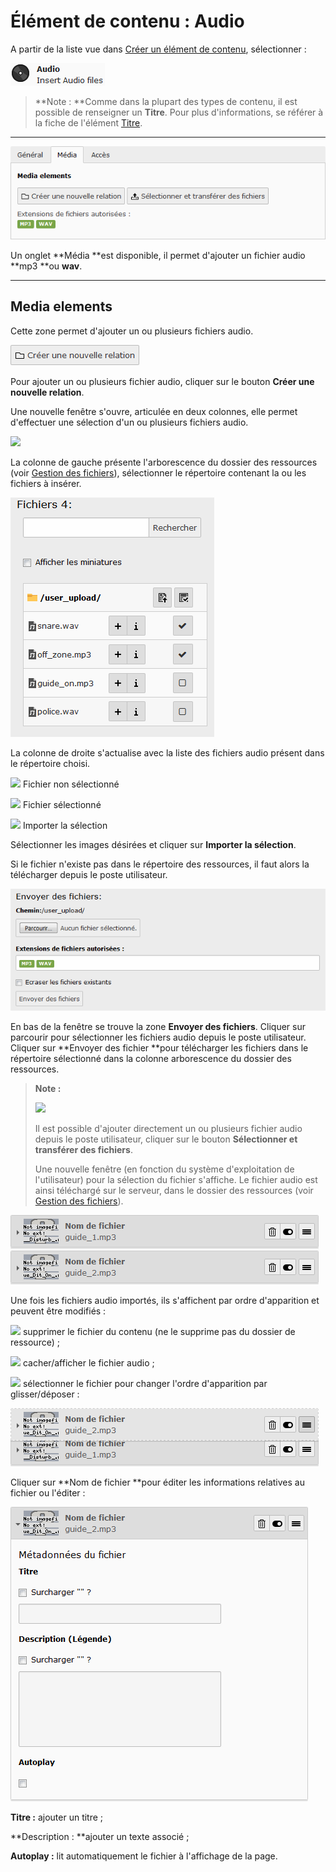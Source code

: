 # Élément de contenu : Audio

A partir de la liste vue dans [Créer un élément de contenu](/types-de-contenu/creer-un-element-de-contenu.md), sélectionner :

![](/assets/add_content_audio.png)

> **Note : **Comme dans la plupart des types de contenu, il est possible de renseigner un **Titre**. Pour plus d'informations, se référer à la fiche de l'élément [Titre](/types-de-contenu/types-de-contenu/titre.md).

---

![](/assets/add_content_audio_ong.png)

Un onglet **Média **est disponible, il permet d'ajouter un fichier audio **mp3 **ou **wav**.

---

## Media elements

Cette zone permet d'ajouter un ou plusieurs fichiers audio.

![](/assets/add_content_rel_btn.png)

Pour ajouter un ou plusieurs fichier audio, cliquer sur le bouton **Créer une nouvelle relation**.

Une nouvelle fenêtre s'ouvre, articulée en deux colonnes, elle permet d'effectuer une sélection d'un ou plusieurs fichiers audio.

![](blob:https://www.gitbook.com/d7497ba1-4113-4e6a-bd51-27e196d5db65)

La colonne de gauche présente l'arborescence du dossier des ressources \(voir [Gestion des fichiers](https://www.gitbook.com/book/agrosup-dijon-eduter/guide-utilisation-typo3/edit#)\), sélectionner le répertoire contenant la ou les fichiers à insérer.

![](/assets/add_content_audio_select.png)

La colonne de droite s'actualise avec la liste des fichiers audio présent dans le répertoire choisi.

![](blob:https://www.gitbook.com/ab4f4ef9-db7e-42d2-8dbd-6e65b85c4aca) Fichier non sélectionné

![](blob:https://www.gitbook.com/da8b80dc-d202-4c97-9be2-679d5b0bac72) Fichier sélectionné

![](blob:https://www.gitbook.com/2f43b7b8-4e13-4453-aa6d-5ca51ff53948) Importer la sélection

Sélectionner les images désirées et cliquer sur **Importer la sélection**.

Si le fichier n'existe pas dans le répertoire des ressources, il faut alors la télécharger depuis le poste utilisateur.

![](/assets/add_content_audio_up.png)

En bas de la fenêtre se trouve la zone **Envoyer des fichiers**. Cliquer sur parcourir pour sélectionner les fichiers audio depuis le poste utilisateur. Cliquer sur **Envoyer des fichier **pour télécharger les fichiers dans le répertoire sélectionné dans la colonne arborescence du dossier des ressources.

> **Note :**
>
> ![](blob:https://www.gitbook.com/1f56ef2b-9c55-4e51-82d5-3130815d28fd)
>
> Il est possible d'ajouter directement un ou plusieurs fichier audio depuis le poste utilisateur, cliquer sur le bouton **Sélectionner et transférer des fichiers**.
>
> Une nouvelle fenêtre \(en fonction du système d'exploitation de l'utilisateur\) pour la sélection du fichier s'affiche. Le fichier audio est ainsi téléchargé sur le serveur, dans le dossier des ressources \(voir [Gestion des fichiers](https://www.gitbook.com/book/agrosup-dijon-eduter/guide-utilisation-typo3/edit#)\).

![](/assets/add_content_audio_liste.png)

Une fois les fichiers audio importés, ils s'affichent par ordre d'apparition et peuvent être modifiés :

![](blob:https://www.gitbook.com/6842371c-7d6d-4e90-b1b7-fd460fa2ce9c) supprimer le fichier du contenu \(ne le supprime pas du dossier de ressource\) ;

![](blob:https://www.gitbook.com/b69a1536-f897-4add-9f7c-708a997421aa) cacher/afficher le fichier audio ;

![](blob:https://www.gitbook.com/a9eba372-7a1d-41e4-bc6d-baae4037cb11) sélectionner le fichier pour changer l'ordre d'apparition par glisser/déposer :

![](/assets/add_content_audio_ordre.png)

Cliquer sur **Nom de fichier **pour éditer les informations relatives au fichier ou l'éditer :

![](/assets/add_content_audio_detail.png)

**Titre :** ajouter un titre ;

**Description : **ajouter un texte associé ;

**Autoplay :** lit automatiquement le fichier à l'affichage de la page.

